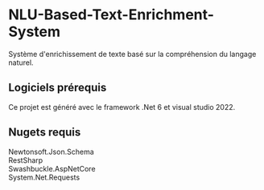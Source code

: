 # NLU-Based-Text-Enrichment-System
Système d'enrichissement de texte basé sur la compréhension du langage naturel.

## Logiciels prérequis
Ce projet est généré avec le framework .Net 6 et visual studio 2022.

## Nugets requis
Newtonsoft.Json.Schema <br>
RestSharp<br>
Swashbuckle.AspNetCore<br>
System.Net.Requests<br>
